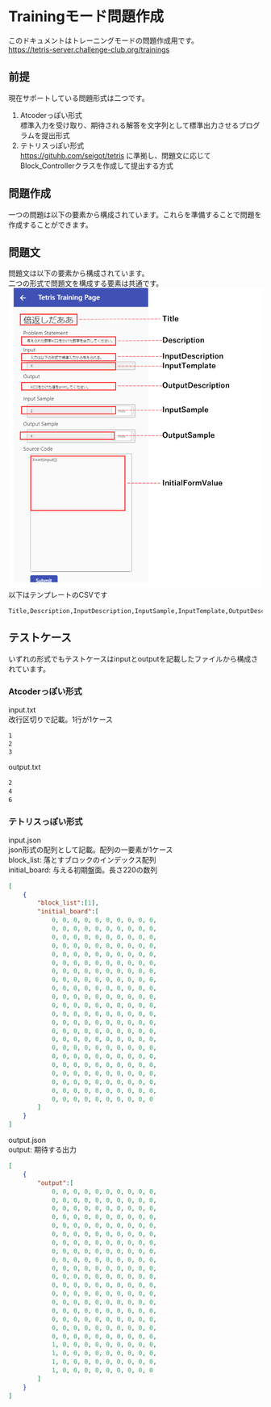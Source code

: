 # Trainingモード問題作成
このドキュメントはトレーニングモードの問題作成用です。  
https://tetris-server.challenge-club.org/trainings


## 前提
現在サポートしている問題形式は二つです。
1. Atcoderっぽい形式  
標準入力を受け取り、期待される解答を文字列として標準出力させるプログラムを提出形式  
2. テトリスっぽい形式  
https://gituhb.com/seigot/tetris に準拠し、問題文に応じてBlock_Controllerクラスを作成して提出する方式

## 問題作成
一つの問題は以下の要素から構成されています。これらを準備することで問題を作成することができます。

## 問題文  
問題文は以下の要素から構成されています。  
二つの形式で問題文を構成する要素は共通です。
![image](training_page_table.png)
以下はテンプレートのCSVです
```
Title,Description,InputDescription,InputSample,InputTemplate,OutputDescription,OutputSample

```

## テストケース
いずれの形式でもテストケースはinputとoutputを記載したファイルから構成されています。  
### Atcoderっぽい形式  
input.txt  
改行区切りで記載。1行が1ケース  
```
1
2
3
```
output.txt  
```txt:output.txt
2
4
6
```  

### テトリスっぽい形式  
input.json  
json形式の配列として記載。配列の一要素が1ケース  
block_list: 落とすブロックのインデックス配列  
initial_board: 与える初期盤面。長さ220の数列 
```json:input.json
[
    {
        "block_list":[1],
        "initial_board":[
            0, 0, 0, 0, 0, 0, 0, 0, 0, 0,
            0, 0, 0, 0, 0, 0, 0, 0, 0, 0,
            0, 0, 0, 0, 0, 0, 0, 0, 0, 0,
            0, 0, 0, 0, 0, 0, 0, 0, 0, 0,
            0, 0, 0, 0, 0, 0, 0, 0, 0, 0,
            0, 0, 0, 0, 0, 0, 0, 0, 0, 0,
            0, 0, 0, 0, 0, 0, 0, 0, 0, 0,
            0, 0, 0, 0, 0, 0, 0, 0, 0, 0,
            0, 0, 0, 0, 0, 0, 0, 0, 0, 0,
            0, 0, 0, 0, 0, 0, 0, 0, 0, 0,
            0, 0, 0, 0, 0, 0, 0, 0, 0, 0,
            0, 0, 0, 0, 0, 0, 0, 0, 0, 0,
            0, 0, 0, 0, 0, 0, 0, 0, 0, 0,
            0, 0, 0, 0, 0, 0, 0, 0, 0, 0,
            0, 0, 0, 0, 0, 0, 0, 0, 0, 0,
            0, 0, 0, 0, 0, 0, 0, 0, 0, 0,
            0, 0, 0, 0, 0, 0, 0, 0, 0, 0,
            0, 0, 0, 0, 0, 0, 0, 0, 0, 0,
            0, 0, 0, 0, 0, 0, 0, 0, 0, 0,
            0, 0, 0, 0, 0, 0, 0, 0, 0, 0,
            0, 0, 0, 0, 0, 0, 0, 0, 0, 0,
            0, 0, 0, 0, 0, 0, 0, 0, 0, 0
        ]
    }
]
```
output.json  
output: 期待する出力
```json:output.json
[
    {
        "output":[
            0, 0, 0, 0, 0, 0, 0, 0, 0, 0,
            0, 0, 0, 0, 0, 0, 0, 0, 0, 0,
            0, 0, 0, 0, 0, 0, 0, 0, 0, 0,
            0, 0, 0, 0, 0, 0, 0, 0, 0, 0,
            0, 0, 0, 0, 0, 0, 0, 0, 0, 0,
            0, 0, 0, 0, 0, 0, 0, 0, 0, 0,
            0, 0, 0, 0, 0, 0, 0, 0, 0, 0,
            0, 0, 0, 0, 0, 0, 0, 0, 0, 0,
            0, 0, 0, 0, 0, 0, 0, 0, 0, 0,
            0, 0, 0, 0, 0, 0, 0, 0, 0, 0,
            0, 0, 0, 0, 0, 0, 0, 0, 0, 0,
            0, 0, 0, 0, 0, 0, 0, 0, 0, 0,
            0, 0, 0, 0, 0, 0, 0, 0, 0, 0,
            0, 0, 0, 0, 0, 0, 0, 0, 0, 0,
            0, 0, 0, 0, 0, 0, 0, 0, 0, 0,
            0, 0, 0, 0, 0, 0, 0, 0, 0, 0,
            0, 0, 0, 0, 0, 0, 0, 0, 0, 0,
            0, 0, 0, 0, 0, 0, 0, 0, 0, 0,
            1, 0, 0, 0, 0, 0, 0, 0, 0, 0,
            1, 0, 0, 0, 0, 0, 0, 0, 0, 0,
            1, 0, 0, 0, 0, 0, 0, 0, 0, 0,
            1, 0, 0, 0, 0, 0, 0, 0, 0, 0
        ]
    }
]
```